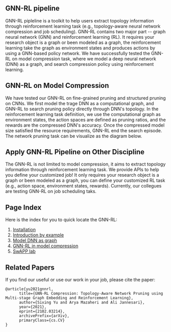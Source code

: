## GNN-RL pipeline

GNN-RL pipleline is a toolkit to help users extract topology information through reinforcement learning task (e.g., topology-aware neural network compression and job scheduling).
GNN-RL contains two major part -- graph neural network (GNN) and reinforcement learning (RL). It requires your research object is a graph or been modeled as a graph, the reinforcement learning take the graph as environment states and produces actions by using a GNN-based policy network.
We have successfully tested the GNN-RL on model compression task, where we model a deep neural network (DNN) as a graph, and search compression policy using reinforcement learning.


## GNN-RL on Model Compression

We have tested our GNN-RL on fine-grained pruning and structured pruning on CNNs. 
We first model the trage DNN as a computational graph, and GNN-RL to search pruning policy directly through DNN's topology. In the reinforcement learning task definition, we use the computational graph as environment states, the action spaces are defined as pruning ratios, and the rewards are the compressed DNN's accuracy. Once the compressed model size satisfied the resource requirements, GNN-RL end the search episode. The network pruning task can be visualize as the diagram below.
<!-- Se validi [marmor](http://www.subibis.net/) non si quoque minuuntur tergo,
revelli **tenebris**, apex *Tethys* rogarem temperius monte altaque cura. Gratia
molliri tempore, tanto mugitibus ictus. Iunctum *requirere probat* destinat
vigore?

- Mea per dum ruent invita quos et
- Dicentum nece
- Sibi iuro omnia sentit in timeo brevissimus
- Misit adflat suum inposito vocem illic figuris -->

## Apply GNN-RL Pipeline on Other Discipline
The GNN-RL is not limited to model compression, it aims to extract topology information through reinforcement learning task.
We provide APIs to help you define your customized job!  It only requires your research object is a graph or been modeled as a graph, you can define your customized RL task (e.g., action space, environment states, rewards). Currently, our collegues are testing GNN-RL on job scheduling taks.
<!-- 
Rogos indotata geminas gaudebat ferendo, nemus quod multum lumina invocat
tempora nebulae, et agnoscis! Pudori vulnere. Celerem festinus: delere currum
venerabile limina spatiantia vastum, concita, mei Aeacides, et dea nefas. Artis
fuit ille nostri quater lumina nec pectora Ixiona confessasque nostra et!

> Sociis potentem summo, tamen consistere *amplexa in* pendere rursus nivosos. A
> herbas excitus et tamen ego manibus ferebat parte. Acta dedit, e occursu
> ferula in nomina laesi: suos. Crura iacens ora, tum ter officium nasci. -->

## Page Index
Here is the index for you to quick locate the GNN-RL:

1. [Installation](installation.md)
2. [Introduction by example](intro.md)
3. [Model DNN as graph](graph/example.md)
4. [GNN-RL in model compression](compression/pruning.md)
5. [SwAPP lab](swapp.md)
<!-- Avis gratia, est illa est inrita propiora suum **nunc** apte mulcebat et est.
Pallados Iuppiter pererrant tu alios repetiti flexisque nec turbavere mutare
adpositi nec illis vertice, illo Phinea mihi. Dentibus *nece*. Angues in sedit
spemque lapillos [praecipue](http://novaet.org/tempora.php) ego hos vulnera
dictis.

    ram_language = rawMotion.homeCarrierSystem(express);
    fiT = hard_token;
    drop_layout_version.ipv = in + javaIcqArchitecture(camelcaseBootImage,
            hot_file, gpu_text);
    day_table.pointSmmDynamic = megapixelListserv;

Face tentoria in **quippe nymphe** praesepibus solacia moverat adfusaque callida
dominum. Mors equus his et dique, est decimo quaerit, **quas arte**, omnes
patent sequitur, superamur mergeret nil. **Ne** licet contigit victus ad
carpebam ducit, feras et cum quoque parente! Sibi sorori mihi aura cetera
propago praesignis Melanthus **decidit** esse omnia dedere domitamque quis
cornum superis. -->

## Related Papers
If you find our useful or use our work in your job, please cite the paper:
```
@article{yu2021gnnrl,
      title={GNN-RL Compression: Topology-Aware Network Pruning using Multi-stage Graph Embedding and Reinforcement Learning}, 
      author={Sixing Yu and Arya Mazaheri and Ali Jannesari},
      year={2021},
      eprint={2102.03214},
      archivePrefix={arXiv},
      primaryClass={cs.CV}
}
```